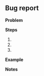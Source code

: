 <!-- Issues should only be used to report obvious bugs. If you want to share ideas, ask questions, show things you've done or discuss anything else that doesn't fit this template, please open a post in the Discussions section of the repo, instead. -->

## Bug report
<!-- Thanks for filing a bug report! -->

**Problem**
<!-- A clear and concise description of what the bug is, including what currently happens and what you expected to happen. -->

**Steps**
<!-- The steps to reproduce the bug. -->
1.  
2.  
3.  

**Example**
<!-- Optional, but very helpful: an example that triggers the bug. -->

**Notes**
<!-- Please add any additional context or information you feel may be relevant to the issue. -->